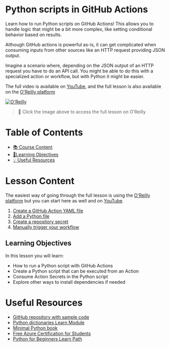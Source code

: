 # Python scripts in GitHub Actions

Learn how to run Python scripts on GitHub Actions! This allows you to handle logic that might be a bit more complex, like setting conditional behavior based on results.

Although GitHub actions is powerful as-is, it can get complicated when consuming inputs from other sources like an HTTP request providing JSON output.

Imagine a scenario where, depending on the JSON output of an HTTP request you have to do an API call. You might be able to do this with a specialized action or workflow, but with Python it might be easier.

The full video is available on [YouTube](https://www.youtube.com/watch?v=o2o_xF6NhD0), and the full lesson is also available on the [O'Reilly platform](https://learning.oreilly.com/videos/python-dictionaries-course/50137VIDEOPAIML/)

[![O'Reilly](https://learning.oreilly.com/covers/urn:orm:video:50137VIDEOPAIML//400w/)](https://learning.oreilly.com/videos/run-python-in/50137VIDEOPAIML/ "Python in GitHub Actions")
> 🎥 Click the image above to access the full lesson on O'Reilly


# Table of Contents

- [📚 Course Content](#course-content)
- [🎯Learning Objectives](#learning-objectives)
- [💡 Useful Resources](#useful-resources)



# Lesson Content

The easiest way of going through the full lesson is using the [O'Reilly platform](https://learning.oreilly.com/videos/python-dictionaries-course/50136VIDEOPAIML/) but you can start here as well and on [YouTube](https://youtu.be/Wu7j8z4B-1Y).


1. [Create a GitHub Action YAML file](./.github/workflows/script.yml)
1. [Add a Python file](./.github/workflows/example.py)
1. [Create a repository secret](settings/secrets/actions)
1. [Manually trigger your workflow](actions)


## Learning Objectives

In this lesson you will learn:

- How to run a Python script with GitHub Actions
- Create a Python script that can be executed from an Action
- Consume Action Secrets in the Python script
- Explore other ways to install dependencies  if needed


# Useful Resources

- [GitHub repository with sample code](https://github.com/alfredodeza/python-action)
- [Python dictionaries Learn Module](https://docs.microsoft.com/learn/modules/python-dictionaries/?WT.mc_id=academic-0000-alfredodeza)
- [Minimal Python book](https://www.amazon.com/Minimal-Python-efficient-programmer-onemillion2021-ebook/dp/B0855NSRR7)
- [Free Azure Certification for Students](https://docs.microsoft.com/learn/certifications/student-training-and-certification?WT.mc_id=academic-0000-alfredodeza)
- [Python for Beginners Learn Path](https://docs.microsoft.com/learn/paths/beginner-python/?WT.mc_id=academic-0000-alfredodeza)
